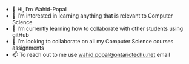 - 👋 Hi, I’m Wahid-Popal
- 👀 I’m interested in learning anything that is relevant to Computer Science
- 🌱 I’m currently learning how to collaborate with other students using gitHub
- 💞️ I’m looking to collaborate on all my Computer Science courses assignments 
- 📫 To reach out to me use wahid.popal@ontariotechu.net email

<!---
Wahid-Popal/Wahid-Popal is a ✨ special ✨ repository because its `README.md` (this file) appears on your GitHub profile.
You can click the Preview link to take a look at your changes.
--->

